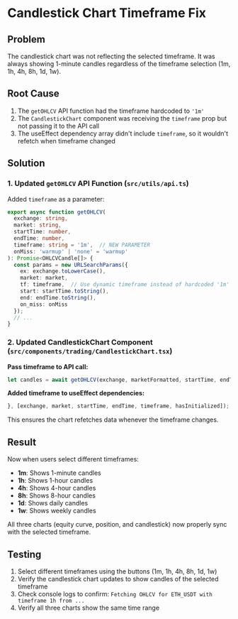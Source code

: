 # Candlestick Chart Timeframe Fix

## Problem
The candlestick chart was not reflecting the selected timeframe. It was always showing 1-minute candles regardless of the timeframe selection (1m, 1h, 4h, 8h, 1d, 1w).

## Root Cause
1. The `getOHLCV` API function had the timeframe hardcoded to `'1m'`
2. The `CandlestickChart` component was receiving the `timeframe` prop but not passing it to the API call
3. The useEffect dependency array didn't include `timeframe`, so it wouldn't refetch when timeframe changed

## Solution

### 1. Updated `getOHLCV` API Function (`src/utils/api.ts`)
Added `timeframe` as a parameter:

```typescript
export async function getOHLCV(
  exchange: string,
  market: string,
  startTime: number,
  endTime: number,
  timeframe: string = '1m',  // NEW PARAMETER
  onMiss: 'warmup' | 'none' = 'warmup'
): Promise<OHLCVCandle[]> {
  const params = new URLSearchParams({
    ex: exchange.toLowerCase(),
    market: market,
    tf: timeframe,  // Use dynamic timeframe instead of hardcoded '1m'
    start: startTime.toString(),
    end: endTime.toString(),
    on_miss: onMiss
  });
  // ...
}
```

### 2. Updated CandlestickChart Component (`src/components/trading/CandlestickChart.tsx`)

**Pass timeframe to API call:**
```typescript
let candles = await getOHLCV(exchange, marketFormatted, startTime, endTime, timeframe);
```

**Added timeframe to useEffect dependencies:**
```typescript
}, [exchange, market, startTime, endTime, timeframe, hasInitialized]);
```

This ensures the chart refetches data whenever the timeframe changes.

## Result

Now when users select different timeframes:
- **1m**: Shows 1-minute candles
- **1h**: Shows 1-hour candles
- **4h**: Shows 4-hour candles
- **8h**: Shows 8-hour candles
- **1d**: Shows daily candles
- **1w**: Shows weekly candles

All three charts (equity curve, position, and candlestick) now properly sync with the selected timeframe.

## Testing
1. Select different timeframes using the buttons (1m, 1h, 4h, 8h, 1d, 1w)
2. Verify the candlestick chart updates to show candles of the selected timeframe
3. Check console logs to confirm: `Fetching OHLCV for ETH_USDT with timeframe 1h from ...`
4. Verify all three charts show the same time range
